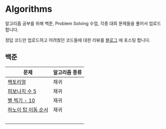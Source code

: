 # Algorithms

알고리즘 공부를 위해 백준, Problem Solving 수업, 각종 대회 문제들을 풀어서 업로드 합니다.

정답 코드만 업로드하고 어려웠던 코드들에 대한 리뷰를 [블로그](https://yjksw.github.io/) 에 포스팅 합니다.

## 백준

| 문제                                                         | 알고리즘 종류 |
| ------------------------------------------------------------ | ------------- |
| [팩토리얼](https://www.acmicpc.net/problem/10872)            | 재귀          |
| [피보나치 수 5](https://www.acmicpc.net/problem/10870)       | 재귀          |
| [별 찍기 - 10](https://www.acmicpc.net/problem/2447)         | 재귀          |
| [하노이 탑 이동 순서](https://www.acmicpc.net/problem/11729) | 재귀          |
|                                                              |               |
|                                                              |               |
|                                                              |               |
|                                                              |               |
|                                                              |               |

